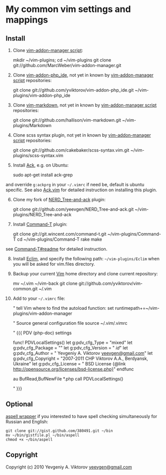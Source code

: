 My common vim settings and mappings
============

Install
-------

1. Clone [vim-addon-manager script][]:

    mkdir ~/vim-plugins; cd ~/vim-plugins
    git clone git://github.com/MarcWeber/vim-addon-manager.git

2. Clone [vim-addon-php_ide][], not yet in known by [vim-addon-manager script][] repositories:

    git clone git://github.com/yviktorov/vim-addon-php_ide.git ~/vim-plugins/vim-addon-php_ide

3. Clone [vim-markdown][], not yet in known by [vim-addon-manager script][] repositories:

    git clone git://github.com/hallison/vim-markdown.git ~/vim-plugins/Markdown

4. Clone scss syntax plugin, not yet in known by [vim-addon-manager script][] repositories:

    git clone git://github.com/cakebaker/scss-syntax.vim.git ~/vim-plugins/scss-syntax.vim

5. Install [Ack][], e.g. on Ubuntu:

    sudo apt-get install ack-grep

and override `g:ackprg` in your `~/.vimrc` if need be, default is ubuntu specific.
See also [Ack.vim][] for detailed instruction on installing this plugin.

6. Clone my fork of [NERD_Tree-and-ack][] plugin:

    git clone git://github.com/yeevgen/NERD_Tree-and-ack.git ~/vim-plugins/NERD_Tree-and-ack

7. Install [Command-T][] plugin:

    git clone git://git.wincent.com/command-t.git ~/vim-plugins/Command-T
    cd ~/vim-plugins/Command-T
    rake make

see [Command-T#readme][] for detailed instruction.

8. Install [Eclim][], and specify the following path: `~/vim-plugins/Eclim` when you will be asked for vim.files directory.

9. Backup your current [Vim][] home directory and clone current repository:

    mv ~/.vim ~/vim-back
    git clone git://github.com/yviktorov/vim-common.git ~/.vim

10. Add to your `~/.vimrc` file:

    " tell Vim where to find the autoload function:
    set runtimepath+=~/vim-plugins/vim-addon-manager

    " Source general configuration file
    source ~/.vim/.vimrc

    " {{{ PDV (php-doc) settings

    func! PDVLocalSettings()
      let g:pdv_cfg_Type = "mixed"
      let g:pdv_cfg_Package = ""
      let g:pdv_cfg_Version = "  $id$"
      let g:pdv_cfg_Author = "   Yevgeniy A. Viktorov <yeevgen@gmail.com>"
      let g:pdv_cfg_Copyright = "2007-2011 CHP Viktorov A.A., Berdyansk, Ukraine"
      let g:pdv_cfg_License = "  BSD License {@link http://opensource.org/licenses/bsd-license.php}"
    endfunc

    au BufRead,BufNewFile *.php call PDVLocalSettings()

    " }}}

Optional
--------

[aspell wrapper][] if you interested to have spell checking simultaneously for Russian and English:

    git clone git://gist.github.com/380491.git ~/bin
    mv ~/bin/gistfile.pl ~/bin/aspell
    chmod +x ~/bin/aspell

Copyright
---------

Copyright (c) 2010 Yevgeniy A. Viktorov <yeevgen@gmail.com>

[vim-addon-manager script]: http://www.vim.org/scripts/script.php?script_id=2905
  "vim-addon-manager Script homepage"
[vim-addon-php_ide]: http://github.com/yviktorov/vim-addon-php_ide
  "vim-addon-php_ide"
[vim-markdown]: http://www.vim.org/scripts/script.php?script_id=2882
  "Vim-Markdown script homepage"
[vim]: http://www.vim.org
  "Vim Editor"
[aspell wrapper]: http://gist.github.com/380491
  "aspell wrapper"
[Ack]: http://betterthangrep.com/
  "ack is a tool like grep"
[Ack.vim]: https://github.com/mileszs/ack.vim
  "Vim plugin for the Perl module / CLI script 'ack'"
[NERD_Tree-and-ack]: https://github.com/yeevgen/NERD_Tree-and-ack
  "Adding search capability to NERD_Tree with ack"
[Command-T]: https://wincent.com/products/command-t
  "The Command-T plug-in for VIM provides an extremely fast, intuitive mechanism for opening files with a minimal number of keystrokes"
[Command-T#readme]: https://github.com/wincent/Command-T#readme
  "Command-T readme"
[Eclim]: http://eclim.org/
  "bring Eclipse functionality to the Vim editor"
